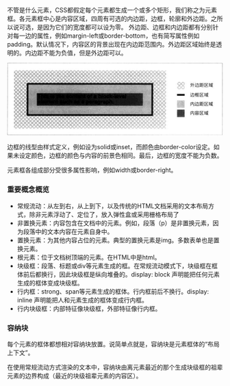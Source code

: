 不管是什么元素，CSS都假定每个元素都生成一个或多个矩形，我们称之为元素框。各元素框中心是内容区域，四周有可选的内边距，边框，轮廓和外边距。之所以说可选，是因为它们的宽度都可以设为零。
外边距、边框和内边距都有分别针对每一边的属性，例如margin-left或border-bottom，也有简写属性例如padding。默认情况下，内容区的背景出现在内边距范围内。外边距区域始终是透明的。内边距不能为负值，但是外边距可以。

![](盒模型.png)

边框的线型由样式定义，例如设为solid或inset，而颜色由border-color设定。如果未设定颜色，边框的颜色与内容的前景色相同。最后，边框的宽度不能为负数。

元素框各组成部分受很多属性影响，例如width或border-right。

### 重要概念概览

* 常规流动：从左到右，从上到下，以及传统的HTML文档采用的文本布局方式，除非元素浮动了、定位了，放入弹性盒或采用栅格布局了
* 非置换元素：内容包含在文档中的元素。例如，段落（p）是非置换元素，因为段落中的文本内容在元素自身中。
* 置换元素：为其他内容占位的元素。典型的置换元素是img。多数表单也是置换元素。
* 根元素：位于文档树顶端的元素。在HTML中是html。
* 块级框：段落、标题或div等元素生成的框。在常规流动模式下，块级框在框体前后都换行，因此块级框是纵向堆叠的。display: block 声明能把任何元素生成的框体变成块级框。
* 行内框：strong、span等元素生成的框体。行内框前后不换行。display: inline 声明能把人和元素生成的框体变成行内框。
* 行内块级框：内部特征像块级框，外部特征像行内框。
  
### 容纳块

每个元素的框体都想相对容纳块放置。说简单点就是，容纳块是元素框体的“布局上下文”。

在使用常规流动方式渲染的文本中，容纳块由离元素最近的那个生成块级框的祖辈元素的边界构成（最近的块级祖辈元素的内容区）。
